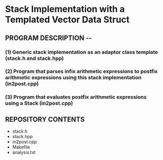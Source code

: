 # Stack Implementation with a Templated Vector Data Struct

## PROGRAM DESCRIPTION -- 
### (1) Generic stack implementation as an adaptor class template (stack.h and stack.hpp)
### (2) Program that parses infix arithmetic expressions to postfix arithmetic expressions using this stack implementation (in2post.cpp)
### (3) Program that evaluates postfix arithmetic expressions using a Stack (in2post.cpp)

## REPOSITORY CONTENTS
- stack.h
- stack.hpp
- in2post.cpp
- Makefile
- analysis.txt
